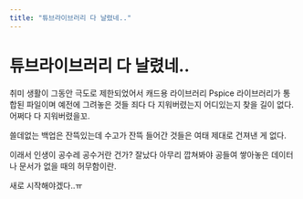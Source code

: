 ```yaml
---
title: "튜브라이브러리 다 날렸네.."
---
```

# 튜브라이브러리 다 날렸네..


취미 생활이 그동안 극도로 제한되었어서 캐드용 라이브러리 Pspice 라이브러리가 통합된 파일이며 예전에 그려놓은 것들 죄다 다 지워버렸는지 어디있는지 찾을 길이 없다. 어쩌다 다 지워버렸을꼬. 




쓸데없는 백업은 잔뜩있는데 수고가 잔뜩 들어간 것들은 여태 제대로 건져낸 게 없다.




이래서 인생이 공수레 공수거란 건가? 잘났다 아무리 깝쳐봐야 공들여 쌓아놓은 데이터나 문서가 없을 때의 허무함이란. 




새로 시작해야겠다..ㅠ


